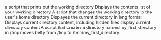 a script that prints out the working directory
Displays the contents list of your working directory
A script that changes the working directory to the user's home directory
Displayes the current directory in long format
Displays current directory content, including hidden files
display current directory content
A script that creates a directory named my_first_directory in /tmp
moves betty from /tmp to /tmp/my_first_directory 
